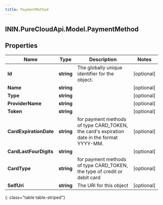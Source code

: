 ```yaml
---
title: PaymentMethod
---
```

## ININ.PureCloudApi.Model.PaymentMethod

## Properties

|Name | Type | Description | Notes|
|------------ | ------------- | ------------- | -------------|
| **Id** | **string** | The globally unique identifier for the object. | [optional] |
| **Name** | **string** |  | [optional] |
| **Type** | **string** |  | [optional] |
| **ProviderName** | **string** |  | [optional] |
| **Token** | **string** |  | [optional] |
| **CardExpirationDate** | **string** | for payment methods of type CARD_TOKEN, the card&#39;s expiration date in the format YYYY-MM. | [optional] |
| **CardLastFourDigits** | **string** |  | [optional] |
| **CardType** | **string** | for payment methods of type CARD_TOKEN, the type of credit or debit card | [optional] |
| **SelfUri** | **string** | The URI for this object | [optional] |
{: class="table table-striped"}


